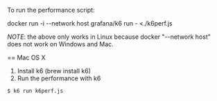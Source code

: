 To run the performance script:

docker run -i --network host grafana/k6 run - <./k6perf.js

*NOTE*: the above only works in Linux because docker "--network host" does not work on Windows and Mac.

== Mac OS X

1. Install k6 (brew install k6)
2. Run the performance with k6

```shell
$ k6 run k6perf.js
```